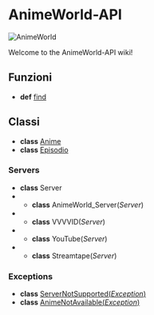 # AnimeWorld-API
![AnimeWorld](/MainKronos/AnimeWorld-API/blob/master/documentation/img/AWGIFLOGO2.gif)

Welcome to the AnimeWorld-API wiki!

## Funzioni
* **def** [find](../Funzioni#def-find)

## Classi
* **class** [Anime](../Classi#class-anime)
* **class** [Episodio](../Classi#class-episodio)
### Servers
* **class** Server
* * **class** AnimeWorld_Server(_Server_)
* * **class** VVVVID(_Server_)
* * **class** YouTube(_Server_)
* * **class** Streamtape(_Server_)
### Exceptions
* **class** [ServerNotSupported(_Exception_)](../Exceptions#class-servernotsupportedexception)
* **class** [AnimeNotAvailable(_Exception_)](../Exceptions#class-animenotavailableexception)